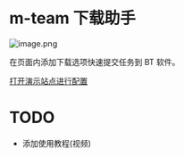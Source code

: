 # m-team 下载助手

![image.png](https://i.loli.net/2019/12/28/Hk4AsTMrZp5coLO.png)

在页面内添加下载选项快速提交任务到 BT 软件。


[打开演示站点进行配置](https://mtdl-demo.ytlink.net/)

# TODO
- 添加使用教程(视频)
